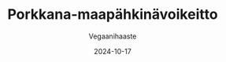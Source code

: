 ---
title: "Porkkana-maapähkinävoikeitto"
image: "https://vegaanibotti.lauravuo.me/2024/10/2024-10-17_small.png"
date: 2024-10-17
receipt_url: "https://vegaanihaaste.fi/reseptit/porkkana-maapahkinavoikeitto"
author: "Vegaanihaaste"
---